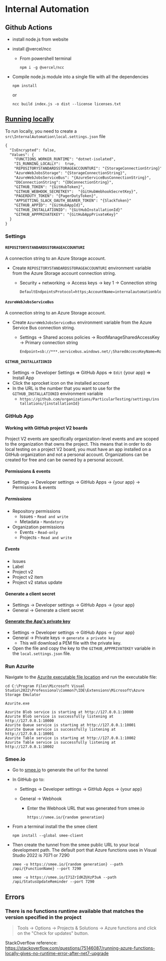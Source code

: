 # Internal Automation

## Github Actions

- install node.js from website
- install @vercel/ncc

  - From powershell terminal

    ```console
    npm i -g @vercel/ncc
    ```

- Compile node.js module into a single file with all the dependencies

  ```console
  npm install
  ```

  or

  ```console
  ncc build index.js -o dist --license licenses.txt
  ```

## [Running locally](https://github.com/Particular/InternalAutomation#running-locally)

To run locally, you need to create a `src\InternalAutomation\local.settings.json` file

```xml
{
  "IsEncrypted": false,
  "Values": {
    "FUNCTIONS_WORKER_RUNTIME": "dotnet-isolated",
    "IS_RUNNING_LOCALLY":  true,
    "REPOSITORYSTANDARDSSTORAGEACCOUNTURI": "{StorageConnectionString}",
    "AzureWebJobsStorage": "{StorageConnectionString}",
    "AzureWebJobsServiceBus": "{AzureServiceBusConnectionString}",
    "DbConnectionString": "{DbConnectionString}",
    "GITHUB_TOKEN": "{GitHubToken}",
    "GITHUB_WEBHOOK_SECRETKEY":  "{GitHubWebhookSecretKey}",
    "PAGERDUTY_TOKEN": "{PagerDutyToken}",
    "APPSETTING_SLACK_OAUTH_BEARER_TOKEN": "{SlackToken}"
    "GITHUB_APPID": "{GitHubAppId}",
    "GITHUB_INSTALLATIONID": "{GitHubInstallationId}"
    "GITHUB_APPPRIVATEKEY": "{GitHubAppPrivateKey}"
  }
}
```

### Settings

#### `REPOSITORYSTANDARDSSTORAGEACCOUNTURI`

A connection string to an Azure Storage account.

- Create `REPOSITORYSTANDARDSSTORAGEACCOUNTURI` environment variable from the Azure Storage account connection string.

  - Security + networking -> Access keys -> key 1 -> Connection string

    ```text
    DefaultEndpointsProtocol=https;AccountName=internalautomationblob;AccountKey=************************;EndpointSuffix=core.windows.net
    ```

#### `AzureWebJobsServiceBus`

A connection string to an Azure Storage account.

- Create `AzureWebJobsServiceBus` environment variable from the Azure Service Bus connection string.

  - Settings -> Shared access policies -> RootManageSharedAccessKey -> Primary connection string

    ```text
    Endpoint=sb://***.servicebus.windows.net/;SharedAccessKeyName=RootManageSharedAccessKey;SharedAccessKey=**************************
    ```

#### `GITHUB_INSTALLATIONID`

- Settings -> Developer Settings => GitHub Apps => `Edit` {your app} => Install App
- Click the sprocket icon on the installed account
- In the URL is the number that you want to use for the `GITHUB_INSTALLATIONID` environment variable
  - `https://github.com/organizations/ParticularTesting/settings/installations/{installationId}`

### GitHub App

#### Working with GitHub project V2 boards

Project V2 events are specifically organization-level events and are scoped to the organization that owns the project. This means that in order to do local testing on a project V2 board, you must have an app installed on a GitHub organization and not a personal account.
Organizations can be created for free and can be owned by a personal account.

#### Permissions & events

- Settings -> Developer settings -> GitHub Apps -> {your app} -> Permissions & events

##### Permissions

- Repository permissions
  - Issues - `Read and write`
  - Metadata - `Mandatory`
- Organization permissions
  - Events - `Read-only`
  - Projects - `Read and write`

##### Events

- Issues
- Label
- Project v2
- Project v2 item
- Project v2 status update

#### Generate a client secret

- Settings -> Developer settings -> GitHub Apps -> {your app}
- General -> Generate a client secret

#### [Generate the App's private key](https://docs.github.com/en/developers/apps/building-github-apps/authenticating-with-github-apps#generating-a-private-key)

- Settings -> Developer settings -> GitHub Apps -> {your app}
- General -> Private keys -> `generate a private key`
  - This will download a PEM file with the private key.
- Open the file and copy the key to the `GITHUB_APPPRIVATEKEY` variable in the `local.settings.json` file.

### Run Azurite

Navigate to the [Azurite executable file location](https://learn.microsoft.com/en-us/azure/storage/common/storage-use-azurite?tabs=visual-studio%2Cblob-storage#azurite-executable-file-location) and run the executable file:

```console
cd C:\Program Files\Microsoft Visual Studio\2022\Professional\Common7\IDE\Extensions\Microsoft\Azure Storage Emulator
```

```console
Azurite.exe
```

```text
Azurite Blob service is starting at http://127.0.0.1:10000
Azurite Blob service is successfully listening at http://127.0.0.1:10000
Azurite Queue service is starting at http://127.0.0.1:10001
Azurite Queue service is successfully listening at http://127.0.0.1:10001
Azurite Table service is starting at http://127.0.0.1:10002
Azurite Table service is successfully listening at http://127.0.0.1:10002
```

### Smee.io

- Go to [smee.io](https://smee.io/) to generate the url for the tunnel
- In GitHub go to:

  - Settings -> Developer settings -> GitHub Apps -> {your app}
  - General -> Webhook

    - Enter the Webhook URL that was generated from smee.io

      ```text
      https://smee.io/{random generation}
      ```

- From a terminal install the the smee client

  ```console
  npm install --global smee-client
  ```

- Then create the tunnel from the smee public URL to your local development path. The default port that Azure functions uses in Visual Studio 2022 is 7071 or 7290

  ```console
  smee -u https://smee.io/{random generation} --path /api/{FunctionName} --port 7290
  ```

  ```console
  smee -u https://smee.io/I71ZrIdKZUXzP3uA --path /api/StatusUpdateReminder --port 7290
  ```

## Errors

### There is no functions runtime available that matches the version specified in the project

> Tools -> Options -> Projects & Solutions -> Azure functions and click on the "Check for updates" button.

StackOverflow reference: <https://stackoverflow.com/questions/75146087/running-azure-functions-locally-gives-no-runtime-error-after-net7-upgrade>
